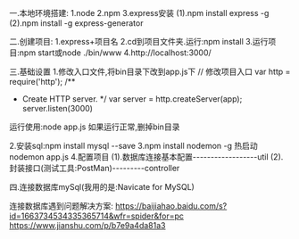 一.本地环境搭建:
1.node
2.npm 
3.express安装
 	(1).npm install express -g
  (2).npm install -g express-generator

二.创建项目:
1.express+项目名
2.cd到项目文件夹.运行:npm install
3.运行项目:npm start或node ./bin/www
4.http://localhost:3000/


三.基础设置
1.修改入口文件,将bin目录下改到app.js下
 // 修改项目入口
var http = require('http');
/**
 * Create HTTP server.
 */
var server = http.createServer(app);
server.listen(3000)

运行使用:node app.js 如果运行正常,删掉bin目录

2.安装sql:npm install mysql --save
3.npm install nodemon -g 热启动
   nodemon app.js
4.配置项目
   (1).数据库连接基本配置------------------util
   (2).封装接口(测试工具:PostMan)---------controller
 

四.连接数据库mySql(我用的是:Navicate for MySQL)

连接数据库遇到问题解决方案:
https://baijiahao.baidu.com/s?id=1663734534335365714&wfr=spider&for=pc
https://www.jianshu.com/p/b7e9a4da81a3
